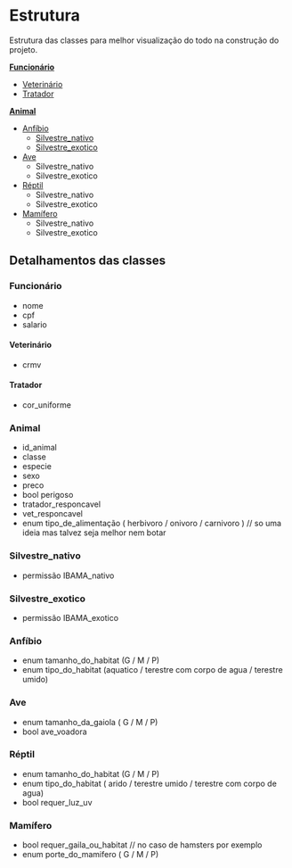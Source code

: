 # Estrutura

Estrutura das classes para melhor visualização do todo na construção do projeto.

[**Funcionário**](#funcionario)
  - [Veterinário](#veterinario)
  - [Tratador](#tratador)

[**Animal**](#animal)
  - [Anfíbio](#anfibio)
    - [Silvestre_nativo](#silvestre_nativo)
    - [Silvestre_exotico](#silvestre_exotico)
  - [Ave](#ave)
    - Silvestre_nativo
    - Silvestre_exotico
  - [Réptil](#reptil)
    - Silvestre_nativo
    - Silvestre_exotico
  - [Mamífero](#mamifero)
    - Silvestre_nativo
    - Silvestre_exotico

## Detalhamentos das classes
### Funcionário
  - nome
  - cpf
  - salario

#### Veterinário
  - crmv

#### Tratador
  - cor_uniforme

### Animal
  - id_animal
  - classe
  - especie
  - sexo
  - preco
  - bool perigoso
  - tratador_responcavel
  - vet_responcavel
  - enum tipo_de_alimentação ( herbivoro / onivoro / carnivoro ) // so uma ideia mas talvez seja melhor nem botar

### Silvestre_nativo
- permissão IBAMA_nativo

### Silvestre_exotico
- permissão IBAMA_exotico

### Anfíbio
  - enum tamanho_do_habitat (G / M / P)
  - enum tipo_do_habitat (aquatico / terestre com corpo de agua / terestre umido)

### Ave
  - enum tamanho_da_gaiola ( G / M / P)
  - bool ave_voadora

### Réptil
  - enum tamanho_do_habitat (G / M / P)
  - enum tipo_do_habitat ( arido / terestre umido / terestre com corpo de agua)
  - bool requer_luz_uv

### Mamífero
  - bool requer_gaila_ou_habitat // no caso de hamsters por exemplo
  - enum porte_do_mamifero ( G / M / P)

